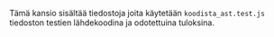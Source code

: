 Tämä kansio sisältää tiedostoja joita käytetään `koodista_ast.test.js` tiedoston
testien lähdekoodina ja odotettuina tuloksina.